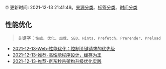 :alarm_clock: 更新时间: 2021-12-13 21:41:49。[来源分类](../README.md)、[标签分类](../TAGS.md)、[时间分类](../TIMELINE.md)

## 性能优化


> 关键字：`性能`、`优化`、`加载`、`SEO`、`Hints`、`Prefetch`、`Prerender`、`Preload`



- [2021-12-13-Web-性能优化：控制关键请求的优先级](https://toutiao.io/k/60k6uks) 
- [2021-12-13-推荐-高性能程序设计，缓存为王](https://toutiao.io/k/a9j7y4a) 
- [2021-12-13-推荐-京东秒杀架构升级优化实践](https://toutiao.io/k/4cxy94p) 